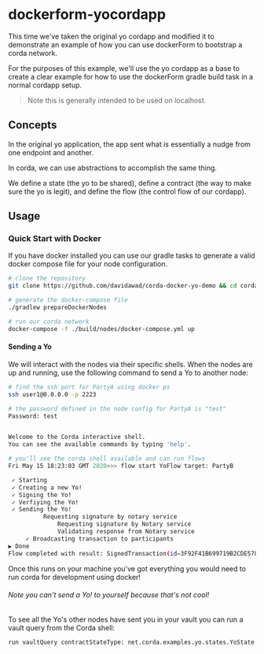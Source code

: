 # dockerform-yocordapp

This time we've taken the original yo cordapp and modified it to demonstrate an example of how you can use dockerForm to bootstrap a corda network.

For the purposes of this example, we'll use the yo cordapp as a base to create a clear example for how to use the dockerForm gradle build task in a normal cordapp setup.

> Note this is generally intended to be used on localhost.


## Concepts

In the original yo application, the app sent what is essentially a nudge from one endpoint and another.

In corda, we can use abstractions to accomplish the same thing.


We define a state (the yo to be shared), define a contract (the way to make sure the yo is legit), and define the flow (the control flow of our cordapp).


## Usage

### Quick Start with Docker

If you have docker installed you can use our gradle tasks to generate a valid docker compose file for your node configuration.

```bash
# clone the repository
git clone https://github.com/davidawad/corda-docker-yo-demo && cd corda-docker-yo-demo

# generate the docker-compose file
./gradlew prepareDockerNodes

# run our corda network
docker-compose -f ./build/nodes/docker-compose.yml up
```

#### Sending a Yo

We will interact with the nodes via their specific shells. When the nodes are up and running, use the following command to send a Yo to another node:

```sh
# find the ssh port for PartyA using docker ps
ssh user1@0.0.0.0 -p 2223

# the password defined in the node config for PartyA is "test"
Password: test


Welcome to the Corda interactive shell.
You can see the available commands by typing 'help'.

# you'll see the corda shell available and can run flows
Fri May 15 18:23:03 GMT 2020>>> flow start YoFlow target: PartyB

 ✓ Starting
 ✓ Creating a new Yo!
 ✓ Signing the Yo!
 ✓ Verfiying the Yo!
 ✓ Sending the Yo!
          Requesting signature by notary service
              Requesting signature by Notary service
              Validating response from Notary service
     ✓ Broadcasting transaction to participants
▶︎ Done
Flow completed with result: SignedTransaction(id=3F92F41B699719B2CDE578959BB09F50D3D4F5D51A496DEAB67E438B2614F48C)
```

Once this runs on your machine you've got everything you would need to run corda for development using docker!

###### Note you can't send a Yo! to yourself because that's not cool!

To see all the Yo's other nodes have sent you in your vault you can run a vault query from the Corda shell:

```bash
run vaultQuery contractStateType: net.corda.examples.yo.states.YoState
```
